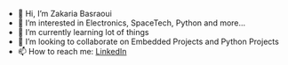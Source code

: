 - 👋 Hi, I’m Zakaria Basraoui
- 👀 I’m interested in Electronics, SpaceTech, Python and more...
- 🌱 I’m currently learning lot of things
- 💞️ I’m looking to collaborate on Embedded Projects and Python Projects
- 📫 How to reach me:
  [LinkedIn](https://www.linkedin.com/in/zakariabasraoui/)

<!---
Zakariabs/Zakariabs is a ✨ special ✨ repository because its `README.md` (this file) appears on your GitHub profile.
You can click the Preview link to take a look at your changes.
--->
